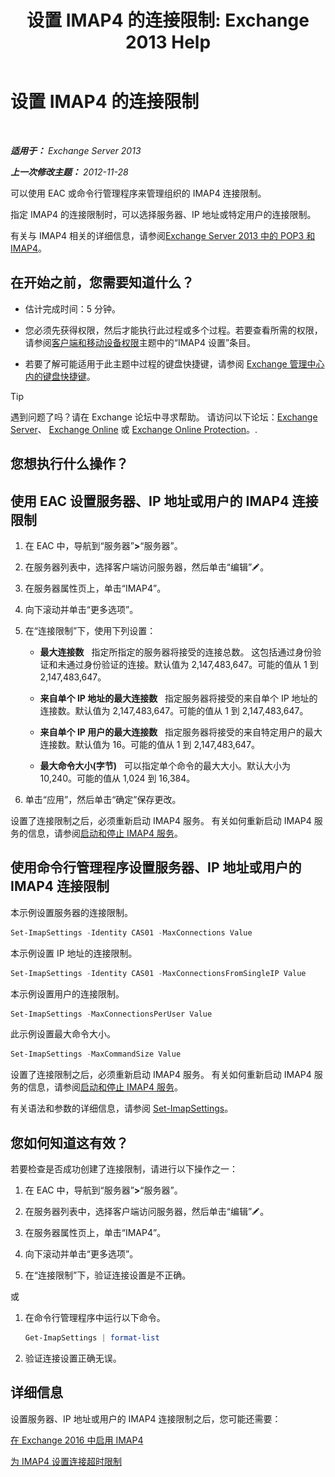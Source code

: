 ﻿---
title: '设置 IMAP4 的连接限制: Exchange 2013 Help'
TOCTitle: 设置 IMAP4 的连接限制
ms:assetid: 8e3aa366-e77c-4c70-b78d-ddbb178cb521
ms:mtpsurl: https://technet.microsoft.com/zh-cn/library/Bb123712(v=EXCHG.150)
ms:contentKeyID: 50556614
ms.date: 01/11/2018
mtps_version: v=EXCHG.150
ms.translationtype: HT
---

# 设置 IMAP4 的连接限制

 

_**适用于：** Exchange Server 2013_

_**上一次修改主题：** 2012-11-28_

可以使用 EAC 或命令行管理程序来管理组织的 IMAP4 连接限制。

指定 IMAP4 的连接限制时，可以选择服务器、IP 地址或特定用户的连接限制。

有关与 IMAP4 相关的详细信息，请参阅[Exchange Server 2013 中的 POP3 和 IMAP4](pop3-and-imap4-in-exchange-server-2013-exchange-2013-help.md)。

## 在开始之前，您需要知道什么？

  - 估计完成时间：5 分钟。

  - 您必须先获得权限，然后才能执行此过程或多个过程。若要查看所需的权限，请参阅[客户端和移动设备权限](clients-and-mobile-devices-permissions-exchange-2013-help.md)主题中的“IMAP4 设置”条目。

  - 若要了解可能适用于此主题中过程的键盘快捷键，请参阅 [Exchange 管理中心内的键盘快捷键](keyboard-shortcuts-in-the-exchange-admin-center-exchange-online-protection-help.md)。

> [!TIP]  
> 遇到问题了吗？请在 Exchange 论坛中寻求帮助。 请访问以下论坛：<a href="https://go.microsoft.com/fwlink/p/?linkid=60612">Exchange Server</a>、 <a href="https://go.microsoft.com/fwlink/p/?linkid=267542">Exchange Online</a> 或 <a href="https://go.microsoft.com/fwlink/p/?linkid=285351">Exchange Online Protection</a>。.


## 您想执行什么操作？

## 使用 EAC 设置服务器、IP 地址或用户的 IMAP4 连接限制

1.  在 EAC 中，导航到“服务器”**\>**“服务器”。

2.  在服务器列表中，选择客户端访问服务器，然后单击“编辑”![编辑图标](images/Bb124582.6f53ccb2-1f13-4c02-bea0-30690e6ea71d(EXCHG.150).gif "编辑图标")。

3.  在服务器属性页上，单击“IMAP4”。

4.  向下滚动并单击“更多选项”。

5.  在“连接限制”下，使用下列设置：
    
      - **最大连接数**   指定所指定的服务器将接受的连接总数。 这包括通过身份验证和未通过身份验证的连接。默认值为 2,147,483,647。可能的值从 1 到 2,147,483,647。
    
      - **来自单个 IP 地址的最大连接数**   指定服务器将接受的来自单个 IP 地址的连接数。默认值为 2,147,483,647。可能的值从 1 到 2,147,483,647。
    
      - **来自单个 IP 用户的最大连接数**   指定服务器将接受的来自特定用户的最大连接数。默认值为 16。可能的值从 1 到 2,147,483,647。
    
      - **最大命令大小(字节)**   可以指定单个命令的最大大小。默认大小为 10,240。可能的值从 1,024 到 16,384。

6.  单击“应用”，然后单击“确定”保存更改。

设置了连接限制之后，必须重新启动 IMAP4 服务。 有关如何重新启动 IMAP4 服务的信息，请参阅[启动和停止 IMAP4 服务](start-and-stop-the-imap4-services-exchange-2013-help.md)。

## 使用命令行管理程序设置服务器、IP 地址或用户的 IMAP4 连接限制

本示例设置服务器的连接限制。

```powershell
Set-ImapSettings -Identity CAS01 -MaxConnections Value
```

本示例设置 IP 地址的连接限制。

```powershell
Set-ImapSettings -Identity CAS01 -MaxConnectionsFromSingleIP Value
```

本示例设置用户的连接限制。

```powershell
Set-ImapSettings -MaxConnectionsPerUser Value
```

此示例设置最大命令大小。

```powershell
Set-ImapSettings -MaxCommandSize Value
```

设置了连接限制之后，必须重新启动 IMAP4 服务。 有关如何重新启动 IMAP4 服务的信息，请参阅[启动和停止 IMAP4 服务](start-and-stop-the-imap4-services-exchange-2013-help.md)。

有关语法和参数的详细信息，请参阅 [Set-ImapSettings](https://technet.microsoft.com/zh-cn/library/aa998252\(v=exchg.150\))。

## 您如何知道这有效？

若要检查是否成功创建了连接限制，请进行以下操作之一：

1.  在 EAC 中，导航到“服务器”**\>**“服务器”。

2.  在服务器列表中，选择客户端访问服务器，然后单击“编辑”![编辑图标](images/Bb124582.6f53ccb2-1f13-4c02-bea0-30690e6ea71d(EXCHG.150).gif "编辑图标")。

3.  在服务器属性页上，单击“IMAP4”。

4.  向下滚动并单击“更多选项”。

5.  在“连接限制”下，验证连接设置是不正确。

或

1.  在命令行管理程序中运行以下命令。
    
    ```powershell
    Get-ImapSettings | format-list
    ```

2.  验证连接设置正确无误。

## 详细信息

设置服务器、IP 地址或用户的 IMAP4 连接限制之后，您可能还需要：

[在 Exchange 2016 中启用 IMAP4](enable-imap4-in-exchange-2013-exchange-2013-help.md)

[为 IMAP4 设置连接超时限制](set-connection-time-out-limits-for-imap4-exchange-2013-help.md)

